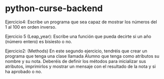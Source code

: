 # python-curse-backend
Ejercicio4: 
Escribe un programa que sea capaz de mostrar los números del 1 al 100 en orden inverso.

Ejercicio 5 (Leap_year):
Escribe una función que pueda decirte si un año (número entero) es bisiesto o no.

Ejercicio2: (Methods)
En este segundo ejercicio, tendréis que crear un programa que tenga una clase llamada Alumno que tenga como atributos su nombre y su nota. Deberéis de definir los métodos para inicializar sus atributos, imprimirlos y mostrar un mensaje con el resultado de la nota y si ha aprobado o no.

